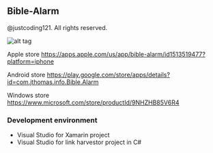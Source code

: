 ## Bible-Alarm

@justcoding121. All rights reserved.

![alt tag](https://github.com/justcoding121/bible-alarm/blob/develop/screenshots/all.jpg)

Apple store
https://apps.apple.com/us/app/bible-alarm/id1513519477?platform=iphone

Android store
https://play.google.com/store/apps/details?id=com.jthomas.info.Bible.Alarm

Windows store
https://www.microsoft.com/store/productId/9NHZHB85V6R4

###  Development environment

* Visual Studio for Xamarin project
* Visual Studio for link harvestor project in C#
